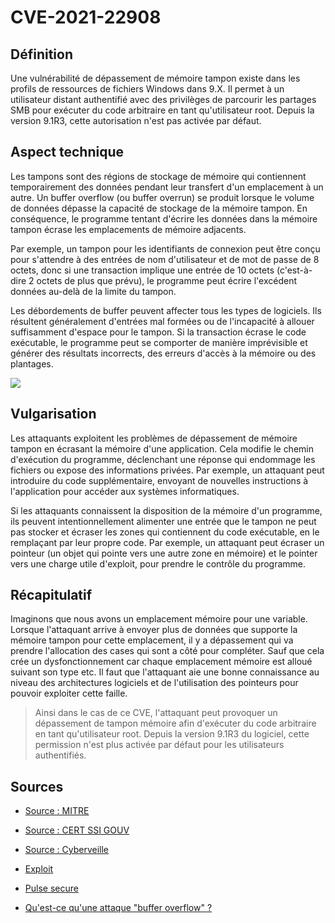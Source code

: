 # CVE-2021-22908

## Définition

Une vulnérabilité de dépassement de mémoire tampon existe dans les profils de ressources de fichiers Windows dans 9.X. Il permet à un utilisateur distant authentifié avec des privilèges de parcourir les partages SMB pour exécuter du code arbitraire en tant qu'utilisateur root. Depuis la version 9.1R3, cette autorisation n'est pas activée par défaut.

## Aspect technique

Les tampons sont des régions de stockage de mémoire qui contiennent temporairement des données pendant leur transfert d'un emplacement à un autre. Un buffer overflow (ou buffer overrun) se produit lorsque le volume de données dépasse la capacité de stockage de la mémoire tampon. En conséquence, le programme tentant d'écrire les données dans la mémoire tampon écrase les emplacements de mémoire adjacents.

Par exemple, un tampon pour les identifiants de connexion peut être conçu pour s'attendre à des entrées de nom d'utilisateur et de mot de passe de 8 octets, donc si une transaction implique une entrée de 10 octets (c'est-à-dire 2 octets de plus que prévu), le programme peut écrire l'excédent données au-delà de la limite du tampon.

Les débordements de buffer peuvent affecter tous les types de logiciels. Ils résultent généralement d'entrées mal formées ou de l'incapacité à allouer suffisamment d'espace pour le tampon. Si la transaction écrase le code exécutable, le programme peut se comporter de manière imprévisible et générer des résultats incorrects, des erreurs d'accès à la mémoire ou des plantages.

<img src="https://www.imperva.com/learn/wp-content/uploads/sites/13/2018/01/buffer-overflow.png">

## Vulgarisation

Les attaquants exploitent les problèmes de dépassement de mémoire tampon en écrasant la mémoire d'une application. Cela modifie le chemin d'exécution du programme, déclenchant une réponse qui endommage les fichiers ou expose des informations privées. Par exemple, un attaquant peut introduire du code supplémentaire, envoyant de nouvelles instructions à l'application pour accéder aux systèmes informatiques.

Si les attaquants connaissent la disposition de la mémoire d'un programme, ils peuvent intentionnellement alimenter une entrée que le tampon ne peut pas stocker et écraser les zones qui contiennent du code exécutable, en le remplaçant par leur propre code. Par exemple, un attaquant peut écraser un pointeur (un objet qui pointe vers une autre zone en mémoire) et le pointer vers une charge utile d'exploit, pour prendre le contrôle du programme.

## Récapitulatif

Imaginons que nous avons un emplacement mémoire pour une variable. Lorsque l'attaquant arrive à envoyer plus de données que supporte la mémoire tampon pour cette emplacement, il y a dépassement qui va prendre l'allocation des cases qui sont a côté pour compléter. Sauf que cela crée un dysfonctionnement car chaque emplacement mémoire est alloué suivant son type etc. Il faut que l'attaquant aie une bonne connaissance au niveau des architectures logiciels et de l'utilisation des pointeurs pour pouvoir exploiter cette faille.

> Ainsi dans le cas de ce CVE, l'attaquant peut provoquer un dépassement de tampon mémoire afin d'exécuter du code arbitraire en tant qu'utilisateur root. Depuis la version 9.1R3 du logiciel, cette permission n'est plus activée par défaut pour les utilisateurs authentifiés.

## Sources 

- <a href="https://cve.mitre.org/cgi-bin/cvename.cgi?name=CVE-2021-22908"> Source : MITRE </a>

- <a href="https://www.cert.ssi.gouv.fr/actualite/CERTFR-2021-ACT-021/"> Source : CERT SSI GOUV </a>

- <a href="https://www.cyberveille-sante.gouv.fr/cyberveille/2548-vulnerabilite-dans-pulse-connect-secure-2021-05-18"> Source : Cyberveille </a>

- <a href="https://github.com/CERTCC/PoC-Exploits/blob/master/cve-2021-22908/cve-2021-22908.py"> Exploit </a>


- <a href="https://kb.pulsesecure.net/articles/Pulse_Security_Advisories/SA44800/"> Pulse secure </a>

- <a href="https://www.imperva.com/learn/application-security/buffer-overflow/"> Qu'est-ce qu'une attaque "buffer overflow" ? </a>